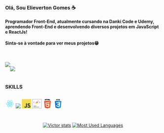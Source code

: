### Olá, Sou Elieverton Gomes ☕

<h4>Programador Front-End, atualmente cursando na Danki Code e Udemy, aprendendo Front-End e desenvolvendo diversos projetos em JavaScript e ReactJs!
</h4>
<h4>Sinta-se à vontade para ver meus projetos😁</h4>
<br>
<br>

<div style="display: flex"> 
  <a href="https://www.linkedin.com/in/elieverton-gomes-320b2223a/" target"_blank" /><img src="https://img.shields.io/badge/LinkedIn-0077B5?style=for-the-badge&logo=linkedin&logoColor=white" target="_blank"/></a>
  
  <a href="https://www.instagram.com/victor_santtz/" target="_blank"/><img src="https://www.instagram.com/_elievertonn/" target="_blank"/></a>

##
</div>
  
<h3>SKILLS</h3>
<div style="display: inline-block">
  
 <code><img height="30" src="https://raw.githubusercontent.com/github/explore/80688e429a7d4ef2fca1e82350fe8e3517d3494d/topics/react/react.png"></code>
 <code><img height="30" src="https://raw.githubusercontent.com/github/explore/80688e429a7d4ef2fca1e82350fe8e3517d3494d/topics/next/nextjs.png"></code>
 <code><img height="30" src="https://raw.githubusercontent.com/github/explore/80688e429a7d4ef2fca1e82350fe8e3517d3494d/topics/javascript/javascript.png"></code>
 <code><img height="30" src="https://raw.githubusercontent.com/github/explore/80688e429a7d4ef2fca1e82350fe8e3517d3494d/topics/styled-components/styled-components.png"></code>
 <code><img height="30" src="https://raw.githubusercontent.com/github/explore/80688e429a7d4ef2fca1e82350fe8e3517d3494d/topics/html/html.png"></code>
 <code><img height="30" src="https://raw.githubusercontent.com/github/explore/80688e429a7d4ef2fca1e82350fe8e3517d3494d/topics/css/css.png"></code>
 </div> 
 
##

<div align='center'> 

[![Victor stats](https://github-readme-stats.vercel.app/api?username=victorSmenezes&theme=merko )](https://github.com/victorSmenezes/github-readme-stats)
[![Most Used Languages](https://github-readme-stats.vercel.app/api/top-langs/?username=victorSmenezes&theme=blue-green)](https://github.com/victorSmenezes/github-readme-stats)
  
</div>
